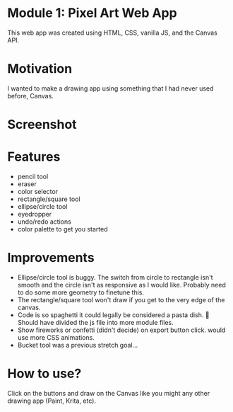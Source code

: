 # Module 1: Pixel Art Web App 

This web app was created using HTML, CSS, vanilla JS, and the Canvas API. 

# Motivation

I wanted to make a drawing app using something that I had never used before, Canvas.

# Screenshot

# Features
- pencil tool
- eraser 
- color selector
- rectangle/square tool
- ellipse/circle tool
- eyedropper
- undo/redo actions
- color palette to get you started

# Improvements 
- Ellipse/circle tool is buggy. The switch from circle to rectangle isn't smooth and the circle isn't as responsive as I would like. Probably need to do some more geometry to finetune this. 
- The rectangle/square tool won't draw if you get to the very edge of the canvas.
- Code is so spaghetti it could legally be considered a pasta dish. 🤡 Should have divided the js file into more module files.
- Show fireworks or confetti (didn't decide) on export button click. would use more CSS animations.
- Bucket tool was a previous stretch goal... 

# How to use?
Click on the buttons and draw on the Canvas like you might any other drawing app (Paint, Krita, etc).

